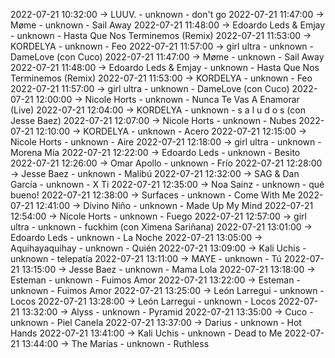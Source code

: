 2022-07-21 10:32:00 -> LUUV. - unknown - don't go
2022-07-21 11:47:00 -> Møme - unknown - Sail Away
2022-07-21 11:48:00 -> Edoardo Leds & Emjay - unknown - Hasta Que Nos Terminemos (Remix)
2022-07-21 11:53:00 -> KORDELYA - unknown - Feo
2022-07-21 11:57:00 -> girl ultra - unknown - DameLove (con Cuco)
2022-07-21 11:47:00 -> Møme - unknown - Sail Away
2022-07-21 11:48:00 -> Edoardo Leds & Emjay - unknown - Hasta Que Nos Terminemos (Remix)
2022-07-21 11:53:00 -> KORDELYA - unknown - Feo
2022-07-21 11:57:00 -> girl ultra - unknown - DameLove (con Cuco)
2022-07-21 12:00:00 -> Nicole Horts - unknown - Nunca Te Vas A Enamorar (Live)
2022-07-21 12:04:00 -> KORDELYA - unknown - s a l u d o s (con Jesse Baez)
2022-07-21 12:07:00 -> Nicole Horts - unknown - Nubes
2022-07-21 12:10:00 -> KORDELYA - unknown - Acero
2022-07-21 12:15:00 -> Nicole Horts - unknown - Aire
2022-07-21 12:18:00 -> girl ultra - unknown - Morena Mía
2022-07-21 12:22:00 -> Edoardo Leds - unknown - Besito
2022-07-21 12:26:00 -> Omar Apollo - unknown - Frío
2022-07-21 12:28:00 -> Jesse Baez - unknown - Malibú
2022-07-21 12:32:00 -> SAG & Dan García - unknown - X Ti
2022-07-21 12:35:00 -> Noa Sainz - unknown - qué bueno!
2022-07-21 12:38:00 -> Surfaces - unknown - Come With Me
2022-07-21 12:41:00 -> Divino Niño - unknown - Made Up My Mind
2022-07-21 12:54:00 -> Nicole Horts - unknown - Fuego
2022-07-21 12:57:00 -> girl ultra - unknown - fuckhim (con Ximena Sariñana)
2022-07-21 13:01:00 -> Edoardo Leds - unknown - La Noche
2022-07-21 13:05:00 -> Aquihayaquihay - unknown - Quién
2022-07-21 13:09:00 -> Kali Uchis - unknown - telepatía
2022-07-21 13:11:00 -> MAYE - unknown - Tú
2022-07-21 13:15:00 -> Jesse Baez - unknown - Mama Lola
2022-07-21 13:18:00 -> Esteman - unknown - Fuimos Amor
2022-07-21 13:22:00 -> Esteman - unknown - Fuimos Amor
2022-07-21 13:25:00 -> León Larregui - unknown - Locos
2022-07-21 13:28:00 -> León Larregui - unknown - Locos
2022-07-21 13:32:00 -> Alyss - unknown - Pyramid
2022-07-21 13:35:00 -> Cuco - unknown - Piel Canela
2022-07-21 13:37:00 -> Darius - unknown - Hot Hands
2022-07-21 13:41:00 -> Kali Uchis - unknown - Dead to Me
2022-07-21 13:44:00 -> The Marías - unknown - Ruthless
